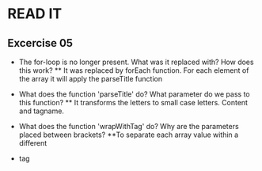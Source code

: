 # READ IT
## Excercise 05
* The for-loop is no longer present. 
  What was it replaced with? How does this work?
  ** It was replaced by forEach function. For each element of the array it will apply the parseTitle function
  
* What does the function 'parseTitle' do? 
  What parameter do we pass to this function?
  ** It transforms the letters to small case letters. Content and tagname. 
* What does the function 'wrapWithTag' do? 
  Why are the parameters placed between brackets?
  **To separate each array value within a different <li> tag